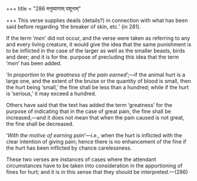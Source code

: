 +++
title = "286 मनुष्याणाम् पशूनाम्"

+++
This verse supplies deails (details?) in connection with what has been
said before regarding ‘the breaker of skin, etc.’ (in 281).

If the term ‘*men*’ did not occur, and the verse were taken as referring
to any and every living creature, it would give the idea that the same
punishment is to be inflicted in the case of the larger as well as the
smaller beasts, birds and deer; and it is for the. purpose of precluding
this idea that the term ‘*men*’ has been added.

‘*In proportion to the greatness of the pain earned*’;—if the animal
hurt is a large one, and the extent of the bruise or the quantity of
blood is small, then the hurt being ‘small,’ the fine shall be less than
a hundred; while if the hurt is ‘serious,’ it may exceed a hundred.

Others have said that the text has added the term ‘greatness’ for the
purpose of indicating that in the case of great pain, the fine shall be
increased,—and it does not mean that when the pain caused is not great,
the fine shall be decreased.

‘*With the motive of earning pain*’—*i.e*., when the hurt is inflicted
with the clear intention of giving pain; hence there is no enhancement
of the fine if the hurt has been inflicted by chance carelessness.

These two verses are instances of cases where the attendant
circumstances have to be taken into consideration in the apportioning of
fines for hurt; and it is in this sense that they should be
interpreted.—(286)


